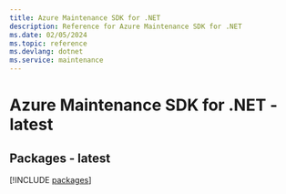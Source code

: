 ```yaml
---
title: Azure Maintenance SDK for .NET
description: Reference for Azure Maintenance SDK for .NET
ms.date: 02/05/2024
ms.topic: reference
ms.devlang: dotnet
ms.service: maintenance
---
```

# Azure Maintenance SDK for .NET - latest
## Packages - latest
[!INCLUDE [packages](maintenance-index.md)]